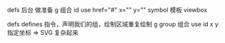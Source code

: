 defs 后台 做准备 
g 组合 id 
use href="#" x="" y=""
symbol 模板 viewbox

defs defines 指令，声明我们的组，绘制区域重复绘制
g group 组合
use id x y 指定坐标 => SVG 复杂起来

